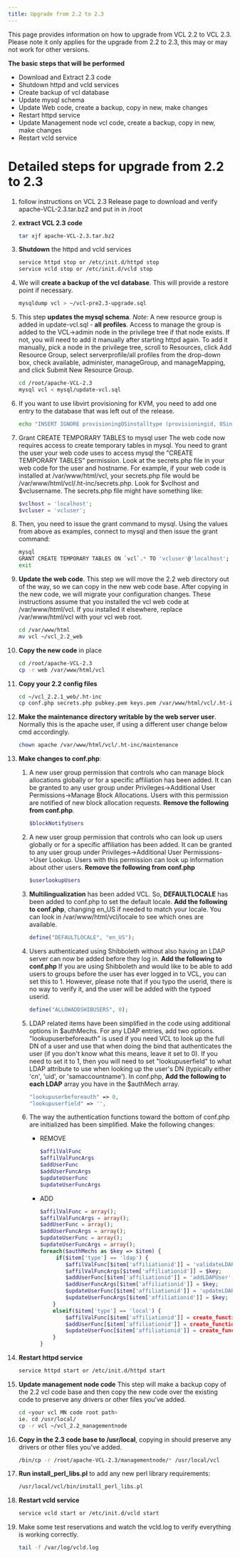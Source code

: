 ```yaml
---
title: Upgrade from 2.2 to 2.3
---
```


This page provides information on how to upgrade from VCL 2.2 to VCL 2.3. Please note it only applies for the upgrade from 2.2 to 2.3, this may or may not work for other versions.

**The basic steps that will be performed**

 - Download and Extract 2.3 code
 - Shutdown httpd and vcld services
 - Create backup of vcl database
 - Update mysql schema
 - Update Web code, create a backup, copy in new, make changes
 - Restart httpd service
 - Update Management node vcl code, create a backup, copy in new, make changes
 - Restart vcld service
 
# Detailed steps for upgrade from 2.2 to 2.3 #

1. follow instructions on VCL 2.3 Release page to download and verify apache-VCL-2.3.tar.bz2 and put in in /root
2. **extract VCL 2.3 code**
    
    ```bash
    tar xjf apache-VCL-2.3.tar.bz2
    ```

3. **Shutdown** the httpd and vcld services
           
    ```bash
    service httpd stop or /etc/init.d/httpd stop
    service vcld stop or /etc/init.d/vcld stop
    ```

4. We will **create a backup of the vcl database**. This will provide a restore point if necessary.

    ```bash
    mysqldump vcl > ~/vcl-pre2.3-upgrade.sql
    ```

5. This step **updates the mysql schema**. *Note*: A new resource group is added in update-vcl.sql - **all profiles**. Access to manage the group is added to the VCL->admin node in the privilege tree if that node exists. If not, you will need to add it manually after starting httpd again. To add it manually, pick a node in the privilege tree, scroll to Resources, click Add Resource Group, select serverprofile/all profiles from the drop-down box, check available, administer, manageGroup, and manageMapping, and click Submit New Resource Group.

    ```bash
    cd /root/apache-VCL-2.3
    mysql vcl < mysql/update-vcl.sql
    ```

5. If you want to use libvirt provisioning for KVM, you need to add one entry to the database that was left out of the release.

    ```bash
    echo "INSERT IGNORE provisioningOSinstalltype (provisioningid, OSinstalltypeid) SELECT provisioning.id, OSinstalltype.id FROM provisioning, OSinstalltype WHERE provisioning.name = 'libvirt' AND OSinstalltype.name = 'vmware';" | mysql vcl
    ```

6. Grant CREATE TEMPORARY TABLES to mysql user
The web code now requires access to create temporary tables in mysql. You need to grant the user your web code uses to access mysql the "CREATE TEMPORARY TABLES" permission. Look at the secrets.php file in your web code for the user and hostname. For example, if your web code is installed at /var/www/html/vcl, your secrets.php file would be /var/www/html/vcl/.ht-inc/secrets.php. Look for $vclhost and $vclusername. The secrets.php file might have something like:

    ```php
    $vclhost = 'localhost';
    $vcluser = 'vcluser';
    ```

7. Then, you need to issue the grant command to mysql. Using the values from above as examples, connect to mysql and then issue the grant command:

    ```bash
    mysql
    GRANT CREATE TEMPORARY TABLES ON `vcl`.* TO 'vcluser'@'localhost';
    exit
    ```

8. **Update the web code**. This step we will move the 2.2 web directory out of the way, so we can copy in the new web code base. After copying in the new code, we will migrate your configuration changes. These instructions assume that you installed the vcl web code at /var/www/html/vcl. If you installed it elsewhere, replace /var/www/html/vcl with your vcl web root.

    ```bash
    cd /var/www/html
    mv vcl ~/vcl_2.2_web
    ```

9. **Copy the new code** in place
	
    ```bash
    cd /root/apache-VCL-2.3
    cp -r web /var/www/html/vcl
    ```

10. **Copy your 2.2 config files**
	
    ```bash
    cd ~/vcl_2.2.1_web/.ht-inc
    cp conf.php secrets.php pubkey.pem keys.pem /var/www/html/vcl/.ht-inc
    ```

11. **Make the maintenance directory writable by the web server user**. Normally this is the apache user,  if using a different user change below cmd accordingly.
	
    ```bash
    chown apache /var/www/html/vcl/.ht-inc/maintenance
    ```

12. **Make changes to conf.php**:

    1. A new user group permission that controls who can manage block allocations globally or for a specific affiliation has been added. It can be granted to any user group under Privileges->Additional User Permissions->Manage Block Allocations. Users with this permission are notified of new block allocation requests. **Remove the following from conf.php**.
	
        ```php
        $blockNotifyUsers
        ```

    1. A new user group permission that controls who can look up users globally or for a specific affiliation has been added. It can be granted to any user group under Privileges->Additional User Permissions->User Lookup. Users with this permission can look up information about other users. **Remove the following from conf.php** 
	
        ```php
        $userlookupUsers
        ```

    1. **Multilingualization** has been added VCL. So, **DEFAULTLOCALE** has been added to conf.php to set the default locale. **Add the following to conf.php**, changing en_US if needed to match your locale. You can look in /var/www/html/vcl/locale to see which ones are available.

        ```php
        define("DEFAULTLOCALE", "en_US");
        ```
 
    1. Users authenticated using Shibboleth without also having an LDAP server can now be added before they log in. **Add the following to conf.php**  If you are using Shibboleth and would like to be able to add users to groups before the user has ever logged in to VCL, you can set this to 1. However, please note that if you typo the userid, there is no way to verify it, and the user will be added with the typoed userid.
	
        ```php
        define("ALLOWADDSHIBUSERS", 0);
        ```

    1. LDAP related items have been simplified in the code using additional options in $authMechs. For any LDAP entries, add two options. "lookupuserbeforeauth" is used if you need VCL to look up the full DN of a user and use that when doing the bind that authenticates the user (if you don't know what this means, leave it set to 0). If you need to set it to 1, then you will need to set "lookupuserfield" to what LDAP attribute to use when looking up the user's DN (typically either 'cn', 'uid', or 'samaccountname'). In conf.php, **Add the following to each LDAP** array you have in the $authMech array.
	
        ```php
        "lookupuserbeforeauth" => 0,
        "lookupuserfield" => '',
         ```

    1. The way the authentication functions toward the bottom of conf.php are initialized has been simplified. Make the following changes:

        * REMOVE

            ```php
            $affilValFunc
            $affilValFuncArgs 
            $addUserFunc
            $addUserFuncArgs
            $updateUserFunc
            $updateUserFuncArgs
             ```

        * ADD

            ```php
            $affilValFunc = array();
            $affilValFuncArgs = array();
            $addUserFunc = array();
            $addUserFuncArgs = array();
            $updateUserFunc = array();
            $updateUserFuncArgs = array();
            foreach($authMechs as $key => $item) {
                 if($item['type'] == 'ldap') {
                    $affilValFunc[$item['affiliationid']] = 'validateLDAPUser';
                    $affilValFuncArgs[$item['affiliationid']] = $key;
                    $addUserFunc[$item['affiliationid']] = 'addLDAPUser';
                    $addUserFuncArgs[$item['affiliationid']] = $key;
                    $updateUserFunc[$item['affiliationid']] = 'updateLDAPUser';
                    $updateUserFuncArgs[$item['affiliationid']] = $key;
                }
                elseif($item['type'] == 'local') {
                    $affilValFunc[$item['affiliationid']] = create_function('', 'return 0;');
                    $addUserFunc[$item['affiliationid']] = create_function('', 'return NULL;');
                    $updateUserFunc[$item['affiliationid']] = create_function('', 'return NULL;');
                }
            }
            ```

13. **Restart httpd service**

    ```bash
    service httpd start or /etc/init.d/httpd start
    ```

14. **Update management node code** This step will make a backup copy of the 2.2 vcl code base and then copy the new code over the existing code to preserve any drivers or other files you've added.
	
    ```bash
    cd <your vcl MN code root path>
    ie. cd /usr/local/
    cp -r vcl ~/vcl_2.2_managementnode
    ```

15. **Copy in the 2.3 code base to /usr/local**, copying in should preserve any drivers or other files you've added.
	
    ```bash
    /bin/cp -r /root/apache-VCL-2.3/managementnode/* /usr/local/vcl
    ```

16. **Run install_perl_libs.pl** to add any new perl library requirements:
	
    ```bash
    /usr/local/vcl/bin/install_perl_libs.pl
    ```

17. **Restart vcld service**
	
    ```bash
    service vcld start or /etc/init.d/vcld start
    ```

18. Make some test reservations and watch the vcld.log to verify everything is working correctly.

    ```bash
    tail -f /var/log/vcld.log
    ```
